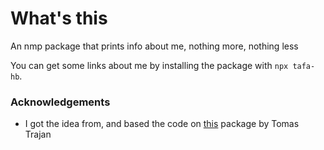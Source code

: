 # What's this
An nmp package that prints info about me, nothing more, nothing less

You can get some links about me by installing the package with `npx tafa-hb`.

### Acknowledgements
- I got the idea from, and based the code on [this](tomastrajan) package by Tomas Trajan